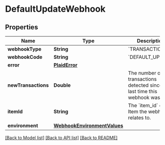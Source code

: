 # DefaultUpdateWebhook

## Properties
Name | Type | Description | Notes
------------ | ------------- | ------------- | -------------
**webhookType** | **String** | &#x60;TRANSACTIONS&#x60; | 
**webhookCode** | **String** | &#x60;DEFAULT_UPDATE&#x60; | 
**error** | [**PlaidError**](PlaidError.md) |  | [optional] 
**newTransactions** | **Double** | The number of new transactions detected since the last time this webhook was fired. | 
**itemId** | **String** | The &#x60;item_id&#x60; of the Item the webhook relates to. | 
**environment** | [**WebhookEnvironmentValues**](WebhookEnvironmentValues.md) |  | 

[[Back to Model list]](../README.md#documentation-for-models) [[Back to API list]](../README.md#documentation-for-api-endpoints) [[Back to README]](../README.md)


